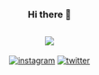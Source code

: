 <!--
**nonloso-ire/nonloso-ire** is a ✨ _special_ ✨ repository because its `README.md` (this file) appears on your GitHub profile.

Here are some ideas to get you started:

- 🔭 I’m currently working on ...
- 🌱 I’m currently learning ...
- 👯 I’m looking to collaborate on ...
- 🤔 I’m looking for help with ...
- 💬 Ask me about ...
- 📫 How to reach me: ...
- 😄 Pronouns: ...
- ⚡ Fun fact: ...
-->

<div align="center">
       
### Hi there 👋
![](https://media0.giphy.com/media/RbDKaczqWovIugyJmW/giphy.gif?cid=790b7611bcd6f553e580bd7e45ddbfe9c33a676ac62c07ca&rid=giphy.gif&ct=g)
---
[![instagram](https://img.shields.io/badge/Instagram-E4405F?style=for-the-badge&logo=instagram&logoColor=white)](https://instagram.com/ire_0517)
[![twitter](https://img.shields.io/badge/Twitter-1DA1F2?style=for-the-badge&logo=twitter&logoColor=white)](https://twitter.com/irenee549?t=sIHtB0DHAmPy-Yc40EMSNA&s=08)
       
</div>
